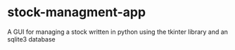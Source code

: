 # stock-managment-app
A GUI for managing a stock written in python using the tkinter library and an sqlite3 database
